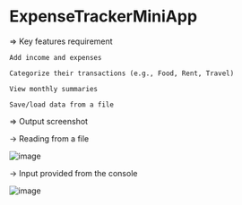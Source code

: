 # ExpenseTrackerMiniApp
=> Key features requirement
    
    Add income and expenses
    
    Categorize their transactions (e.g., Food, Rent, Travel)
    
    View monthly summaries
    
    Save/load data from a file


=> Output screenshot

-> Reading from a file

![image](https://github.com/user-attachments/assets/3bb34742-d11c-43f2-88c5-c726388af1a3)

 -> Input provided from the console

![image](https://github.com/user-attachments/assets/cb29d0e2-45f9-4205-8fdc-1b8b417c78c6)

